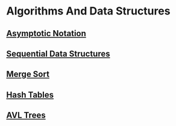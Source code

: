 # Algorithms And Data Structures

## [Asymptotic Notation](asymptotic_notation.ipynb)

## [Sequential Data Structures](sequential_data_structures.ipynb)

## [Merge Sort](merge_sort.ipynb)

## [Hash Tables](hash_tables.ipynb)

## [AVL Trees](avl_trees.ipynb)